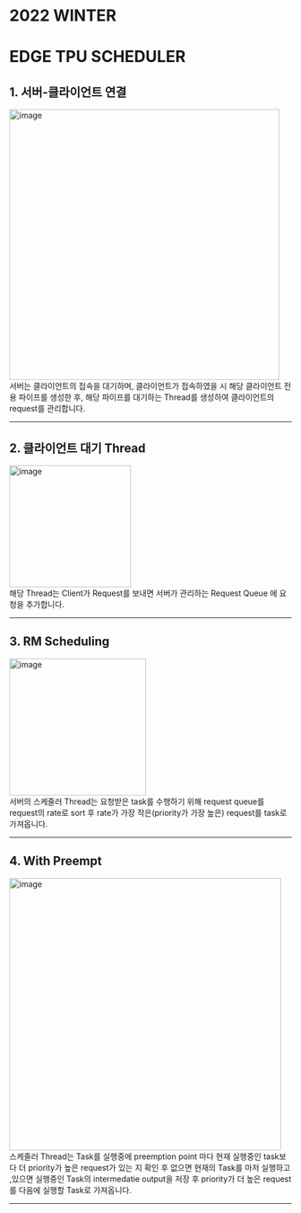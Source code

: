 # 2022 WINTER

# EDGE TPU SCHEDULER

## 1. 서버-클라이언트 연결
<img width="482" alt="image" src="https://user-images.githubusercontent.com/91827515/169298059-76875502-02e5-4bc5-af4c-921ef192e799.png">

<br/>
서버는 클라이언트의 접속을 대기하며, 클라이언트가 접속하였을 시 해당 클라이언트 전용
파이프를 생성한 후, 해당 파이프를 대기하는 Thread를 생성하여 클라이언트의 request를 관리합니다. 
<hr/>

## 2. 클라이언트 대기 Thread
<img width="217" alt="image" src="https://user-images.githubusercontent.com/91827515/169298168-c226fa37-1e58-4a9d-90b3-82060c7e548e.png">

<br/>
해당 Thread는 Client가 Request를 보내면 서버가 관리하는 Request Queue 에 요청을 추가합니다.
<hr/>

## 3. RM Scheduling
<img width="244" alt="image" src="https://user-images.githubusercontent.com/91827515/169301401-5429db46-f925-416b-a106-3474cf7f31c1.png">

<br/>
서버의 스케줄러 Thread는 요청받은 task를 수행하기 위해 request queue를 request의 rate로 sort 후 
rate가 가장 작은(priority가 가장 높은) request를 task로 가져옵니다.
<hr/>

## 4. With Preempt
<img width="485" alt="image" src="https://user-images.githubusercontent.com/91827515/169303085-d025e893-d7c5-477e-98e2-c36941d57b1b.png">

<br/>
스케줄러 Thread는 Task를 실행중에 preemption point 마다 현재 실행중인 task보다
더 priority가 높은 request가 있는 지 확인 후 없으면 현재의 Task를 마저 실행하고
,있으면 실행중인 Task의 intermedatie output을 저장 후 priority가 더 높은 request를
다음에 실행할 Task로 가져옵니다.
<hr/>


